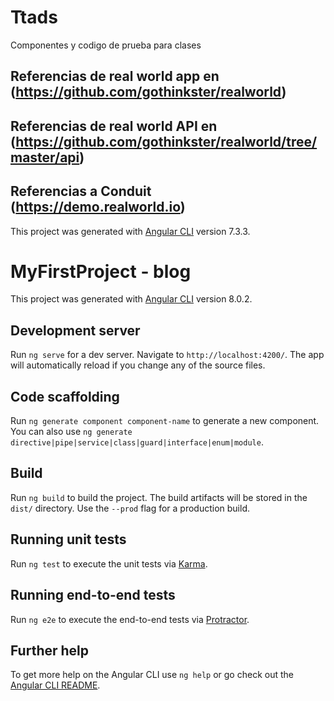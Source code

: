 # Ttads
Componentes y codigo de prueba para clases

## Referencias de real world app en (https://github.com/gothinkster/realworld)
## Referencias de real world API en (https://github.com/gothinkster/realworld/tree/master/api)
## Referencias a Conduit (https://demo.realworld.io)
This project was generated with [Angular CLI](https://github.com/angular/angular-cli) version 7.3.3.

# MyFirstProject - blog

This project was generated with [Angular CLI](https://github.com/angular/angular-cli) version 8.0.2.

## Development server

Run `ng serve` for a dev server. Navigate to `http://localhost:4200/`. The app will automatically reload if you change any of the source files.

## Code scaffolding

Run `ng generate component component-name` to generate a new component. You can also use `ng generate directive|pipe|service|class|guard|interface|enum|module`.

## Build

Run `ng build` to build the project. The build artifacts will be stored in the `dist/` directory. Use the `--prod` flag for a production build.

## Running unit tests

Run `ng test` to execute the unit tests via [Karma](https://karma-runner.github.io).

## Running end-to-end tests

Run `ng e2e` to execute the end-to-end tests via [Protractor](http://www.protractortest.org/).

## Further help

To get more help on the Angular CLI use `ng help` or go check out the [Angular CLI README](https://github.com/angular/angular-cli/blob/master/README.md).
